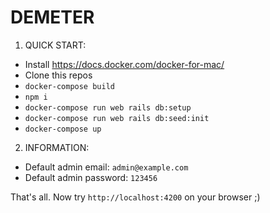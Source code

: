 # DEMETER

1. QUICK START:

* Install https://docs.docker.com/docker-for-mac/
* Clone this repos
* `docker-compose build`
* `npm i`
* `docker-compose run web rails db:setup`
* `docker-compose run web rails db:seed:init`
* `docker-compose up`

2. INFORMATION:

* Default admin email: `admin@example.com`
* Default admin password: `123456`

That's all. Now try `http://localhost:4200` on your browser ;)
